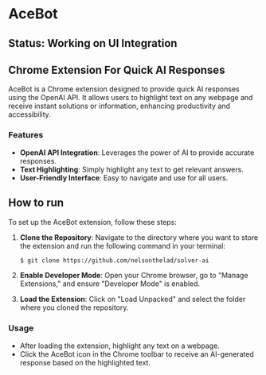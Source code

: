# AceBot

## Status: Working on UI Integration

## Chrome Extension For Quick AI Responses

AceBot is a Chrome extension designed to provide quick AI responses using the OpenAI API. It allows users to highlight text on any webpage and receive instant solutions or information, enhancing productivity and accessibility.

### Features

- **OpenAI API Integration**: Leverages the power of AI to provide accurate responses.
- **Text Highlighting**: Simply highlight any text to get relevant answers.
- **User-Friendly Interface**: Easy to navigate and use for all users.

## How to run

To set up the AceBot extension, follow these steps:

1. **Clone the Repository**: Navigate to the directory where you want to store the extension and run the following command in your terminal:
    ```bash
    $ git clone https://github.com/nelsonthelad/solver-ai
    ```

2. **Enable Developer Mode**: Open your Chrome browser, go to "Manage Extensions," and ensure "Developer Mode" is enabled.

3. **Load the Extension**: Click on "Load Unpacked" and select the folder where you cloned the repository.

### Usage

- After loading the extension, highlight any text on a webpage.
- Click the AceBot icon in the Chrome toolbar to receive an AI-generated response based on the highlighted text.


